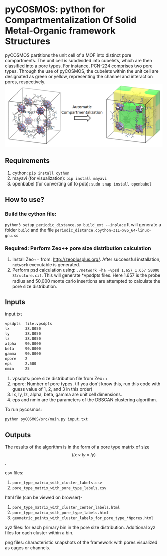 # pyCOSMOS: python for Compartmentalization Of Solid Metal-Organic framework Structures
pyCOSMOS partitions the unit cell of a MOF into distinct pore compartments. 
The unit cell is subdivided into cubelets, which are then classified into a pore types. 
For instance, PCN-224 comprises two pore types. 
Through the use of pyCOSMOS, the cubelets within the unit cell are designated as green or yellow, representing the channel and interaction pores, respectively.
![image](img/preview_compartmentalization.png)

## Requirements
1. cython: `pip install cython`
2. mayavi (for visualization): `pip install mayavi`
3. openbabel (for converting cif to pdb): `sudo snap install openbabel`


## How to use?
### Build the cython file:  
`python3 setup_periodic_distance.py build_ext --inplace`
It will generate a folder `build` and the file `periodic_distance.cpython-311-x86_64-linux-gnu.so`

### Required: Perform Zeo++ pore size distribution calculation
1. Install Zeo++ from: http://zeoplusplus.org/. After successful installation, `network` executable is generated.
2. Perform psd calculation using: `./network -ha -vpsd 1.657 1.657 50000 Structure.cif`. This will generate *vpsdpts files.
Here 1.657 is the probe radius and 50,000 monte carlo insertions are attempted to calculate the pore size distribution.


## Inputs

input.txt
```
vpsdpts  file.vpsdpts
lx       38.8050
ly       38.8050
lz       38.8050
alpha    90.0000
beta     90.0000
gamma    90.0000
npore    2
eps      2.500
nmin     25
```

1. vpsdpts: pore size distribution file from Zeo++ 
2. npore: Number of pore types. (If you don't know this, run this code with guess value of 1, 2, and 3 in this order)
3. lx, ly, lz, alpha, beta, gamma are unit cell dimensions.
4. eps and nmin are the parameters of the DBSCAN clustering algorithm. 

To run pycosmos:
```bash
python pyCOSMOS/src/main.py input.txt
```

## Outputs
The results of the algorithm is in the form of a pore type matrix of size $$(lx \times ly \times ly)$$.

csv files:
1. `pore_type_matrix_with_cluster_labels.csv`
2. `pore_type_matrix_with_pore_type_labels.csv`

html file (can be viewed on browser)-
1. `pore_type_matrix_with_cluster_center_labels.html`
2. `pore_type_matrix_with_pore_type_labels.html`
3. `geometric_points_with_cluster_labels_for_pore_type_*Npores.html`

xyz files: for each primary bin in the pore size distribution. Additional xyz files for each cluster within a bin.

png files: characteristic snapshots of the framework with pores visualized as cages or channels.
